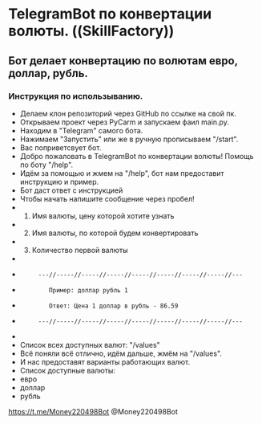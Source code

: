 # **TelegramBot по конвертации волюты. ((SkillFactory))**

## Бот делает конвертацию по волютам евро, доллар, рубль.

### Инструкция по использыванию.
- Делаем клон репозиторий через GitHub по ссылке на свой пк.
- Открываем проект через PyCarm и запускаем фаил main.py.
- Находим в "Telegram" самого бота.
- Нажимаем "Запустить" или же в ручную прописываем "/start".
- Вас поприветсвует бот.
 - Добро пожаловать в TelegramBot по конвертации волюты! Помощь по боту  "/help".
- Идём за помощью и жмем на "/help", бот нам предоставит инструкцию и пример.
 - Бот даст ответ с инструкцией
  - Чтобы начать напишите сообщение через пробел! 
  - 1. Имя валюты, цену которой хотите узнать 
  - 2. Имя валюты, по которой будем конвертировать 
  - 3. Количество первой валюты 
  - 
  -          ---//-----//-----//-----//-----//-----//-----//-----//---
  -             Пример: доллар рубль 1 
  -             Ответ: Цена 1 доллар в рубль - 86.59 
  -          ---//-----//-----//-----//-----//-----//-----//-----//---
  - 
  -  Список всех доступных валют:  "/values"
- Всё поняли всё отлично, идём дальше, жмём на "/values".
 - И нас предоставят варианты работающих валют.
  - Список доступные валюты:
  - евро
  - доллар
  - рубль








https://t.me/Money220498Bot
@Money220498Bot
